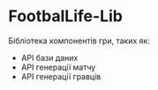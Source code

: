 # FootbalLife-Lib

Бібліотека компонентів гри, таких як: 
- API бази даних
- API генерації матчу
- API генерації гравців
